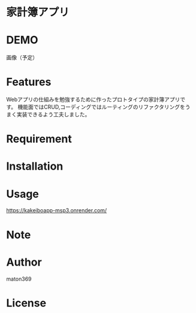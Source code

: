 # 家計簿アプリ

# DEMO

画像（予定）

# Features

Webアプリの仕組みを勉強するために作ったプロトタイプの家計簿アプリです。
機能面ではCRUD,コーディングではルーティングのリファクタリングをうまく実装できるよう工夫しました。

# Requirement



# Installation



# Usage

https://kakeiboapp-msp3.onrender.com/

# Note



# Author

maton369

# License
